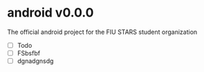 # android    v0.0.0
The official android project for the FIU STARS student organization

- [ ] Todo 
- [ ] FSbsfbf
- [ ] dgnadgnsdg
